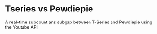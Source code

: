 # Tseries vs Pewdiepie
A real-time subcount ans subgap between T-Series and Pewdiepie using the Youtube API
